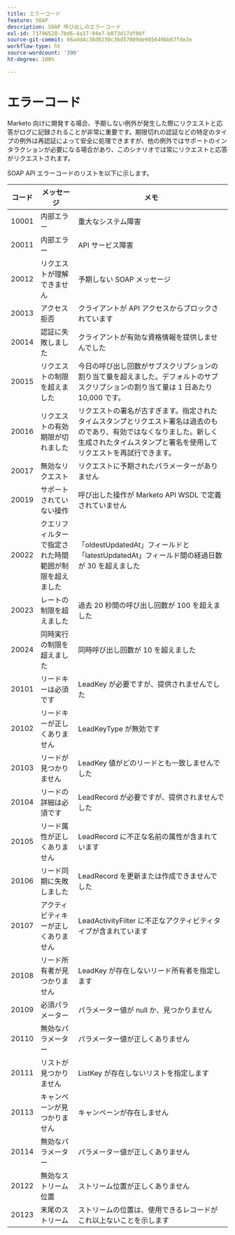 ```yaml
---
title: エラーコード
feature: SOAP
description: SOAP 呼び出しのエラーコード
exl-id: 71796520-7bd6-4a37-94e7-b073d17df06f
source-git-commit: 66add4c38d0230c36d57009de985649bb67fde3e
workflow-type: ht
source-wordcount: '390'
ht-degree: 100%

---
```


# エラーコード

Marketo 向けに開発する場合、予期しない例外が発生した際にリクエストと応答がログに記録されることが非常に重要です。期限切れの認証などの特定のタイプの例外は再認証によって安全に処理できますが、他の例外ではサポートのインタラクションが必要になる場合があり、このシナリオでは常にリクエストと応答がリクエストされます。

SOAP API エラーコードのリストを以下に示します。

| コード | メッセージ | メモ |
|--- |--- |--- |
| 10001 | 内部エラー | 重大なシステム障害 |
| 20011 | 内部エラー | API サービス障害 |
| 20012 | リクエストが理解できません | 予期しない SOAP メッセージ |
| 20013 | アクセス拒否 | クライアントが API アクセスからブロックされています |
| 20014 | 認証に失敗しました | クライアントが有効な資格情報を提供しませんでした |
| 20015 | リクエストの制限を超えました | 今日の呼び出し回数がサブスクリプションの割り当て量を超えました。デフォルトのサブスクリプションの割り当て量は 1 日あたり 10,000 です。 |
| 20016 | リクエストの有効期限が切れました | リクエストの署名が古すぎます。指定されたタイムスタンプとリクエスト署名は過去のものであり、有効ではなくなりました。新しく生成されたタイムスタンプと署名を使用してリクエストを再試行できます。 |
| 20017 | 無効なリクエスト | リクエストに予期されたパラメーターがありません |
| 20019 | サポートされていない操作 | 呼び出した操作が Marketo API WSDL で定義されていません |
| 20022 | クエリフィルターで指定された時間範囲が制限を超えました | 「oldestUpdatedAt」フィールドと「latestUpdatedAt」フィールド間の経過日数が 30 を超えました |
| 20023 | レートの制限を超えました | 過去 20 秒間の呼び出し回数が 100 を超えました |
| 20024 | 同時実行の制限を超えました | 同時呼び出し回数が 10 を超えました |
| 20101 | リードキーは必須です | LeadKey が必要ですが、提供されませんでした |
| 20102 | リードキーが正しくありません | LeadKeyType が無効です |
| 20103 | リードが見つかりません | LeadKey 値がどのリードとも一致しませんでした |
| 20104 | リードの詳細は必須です | LeadRecord が必要ですが、提供されませんでした |
| 20105 | リード属性が正しくありません | LeadRecord に不正な名前の属性が含まれています |
| 20106 | リード同期に失敗しました | LeadRecord を更新または作成できませんでした |
| 20107 | アクティビティキーが正しくありません | LeadActivityFilter に不正なアクティビティタイプが含まれています |
| 20108 | リード所有者が見つかりません | LeadKey が存在しないリード所有者を指定します |
| 20109 | 必須パラメーター | パラメーター値が null か、見つかりません |
| 20110 | 無効なパラメーター | パラメーター値が正しくありません |
| 20111 | リストが見つかりません | ListKey が存在しないリストを指定します |
| 20113 | キャンペーンが見つかりません | キャンペーンが存在しません |
| 20114 | 無効なパラメーター | パラメーター値が正しくありません |
| 20122 | 無効なストリーム位置 | ストリーム位置が正しくありません |
| 20123 | 末尾のストリーム | ストリームの位置は、使用できるレコードがこれ以上ないことを示します |
